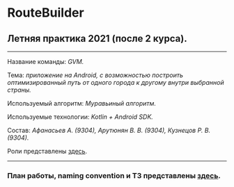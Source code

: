 # RouteBuilder

## Летняя практика 2021 (после 2 курса).

--- 

Название команды: *GVM.*

Тема: *приложение на Android, с возможностью построить оптимизированный путь от одного города к другому внутри выбранной страны.*

Используемый алгоритм: *Муравьиный алгоритм.*

Используемые технологии: *Kotlin + Android SDK.*

Состав:
*Афанасьев А. (9304),
Арутюнян В. В. (9304),
Кузнецов Р. В. (9304).*

Роли представлены [здесь](https://docs.google.com/spreadsheets/d/12N_VdX-xjSruGTCIvTZQPVntTm2Tp2aledxWa_DBhL0/edit?usp=sharing).

---

### План работы, naming convention и ТЗ представлены [здесь](https://docs.google.com/spreadsheets/d/1AwgFWDgLDrHfQzcycRXwydDjmrvT08ZzIQRBoe7vwsA/edit?usp=sharing).